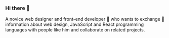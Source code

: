 ### Hi there 👋

A novice web designer and front-end developer 🙂 who wants to exchange 🔁 information about web design, JavaScript and React programming languages ​​with people like him and collaborate on related projects.

